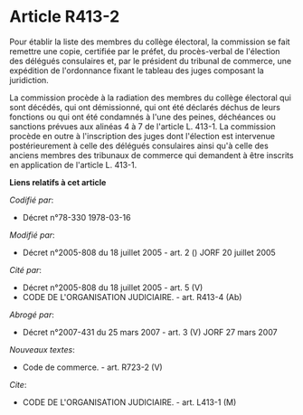 # Article R413-2

Pour établir la liste des membres du collège électoral, la commission se fait remettre une copie, certifiée par le préfet, du
procès-verbal de l'élection des délégués consulaires et, par le président du tribunal de commerce, une expédition de
l'ordonnance fixant le tableau des juges composant la juridiction.

La commission procède à la radiation des membres du collège électoral qui sont décédés, qui ont démissionné, qui ont été
déclarés déchus de leurs fonctions ou qui ont été condamnés à l'une des peines, déchéances ou sanctions prévues aux alinéas 4
à 7 de l'article L. 413-1. La commission procède en outre à l'inscription des juges dont l'élection est intervenue
postérieurement à celle des délégués consulaires ainsi qu'à celle des anciens membres des tribunaux de commerce qui demandent
à être inscrits en application de l'article L. 413-1.

**Liens relatifs à cet article**

_Codifié par_:

  - Décret n°78-330 1978-03-16

_Modifié par_:

  - Décret n°2005-808 du 18 juillet 2005 - art. 2 () JORF 20 juillet 2005

_Cité par_:

  - Décret n°2005-808 du 18 juillet 2005 - art. 5 (V)
  - CODE DE L'ORGANISATION JUDICIAIRE. - art. R413-4 (Ab)

_Abrogé par_:

  - Décret n°2007-431 du 25 mars 2007 - art. 3 (V) JORF 27 mars 2007

_Nouveaux textes_:

  - Code de commerce. - art. R723-2 (V)

_Cite_:

  - CODE DE L'ORGANISATION JUDICIAIRE. - art. L413-1 (M)
